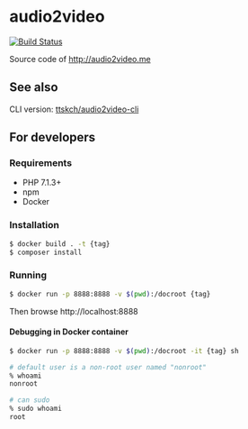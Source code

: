 # audio2video

[![Build Status](https://travis-ci.org/ttskch/audio2video.svg?branch=master)](https://travis-ci.org/ttskch/audio2video)

Source code of http://audio2video.me

## See also

CLI version: [ttskch/audio2video-cli](https://github.com/ttskch/audio2video-cli)

## For developers

### Requirements

* PHP 7.1.3+
* npm
* Docker

### Installation

```bash
$ docker build . -t {tag}
$ composer install
```

### Running

```bash
$ docker run -p 8888:8888 -v $(pwd):/docroot {tag}
```

Then browse http://localhost:8888

#### Debugging in Docker container

```bash
$ docker run -p 8888:8888 -v $(pwd):/docroot -it {tag} sh

# default user is a non-root user named "nonroot"
% whoami
nonroot

# can sudo
% sudo whoami
root
```
